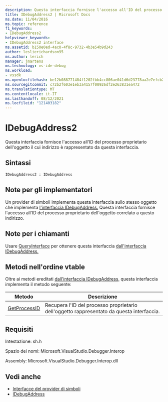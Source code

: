 ```yaml
---
description: Questa interfaccia fornisce l'accesso all'ID del processo proprietario dell'oggetto il cui indirizzo è rappresentato da questa interfaccia.
title: IDebugAddress2 | Microsoft Docs
ms.date: 11/04/2016
ms.topic: reference
f1_keywords:
- IDebugAddress2
helpviewer_keywords:
- IDebugAddress2 interface
ms.assetid: b150e0ed-4ac0-4f8c-9732-4b3e54b9d243
author: leslierichardson95
ms.author: lerich
manager: jmartens
ms.technology: vs-ide-debug
ms.workload:
- vssdk
ms.openlocfilehash: be12b088771484f1202fbb4cc806ae041d6d23778aa2e7efcb2ceee2cf1d1dd0
ms.sourcegitcommit: c72b2f603e1eb3a4157f00926df2e263831ea472
ms.translationtype: MT
ms.contentlocale: it-IT
ms.lasthandoff: 08/12/2021
ms.locfileid: "121403182"
---
```

# <a name="idebugaddress2"></a>IDebugAddress2
Questa interfaccia fornisce l'accesso all'ID del processo proprietario dell'oggetto il cui indirizzo è rappresentato da questa interfaccia.

## <a name="syntax"></a>Sintassi

```
IDebugAddress2 : IDebugAddress
```

## <a name="notes-for-implementers"></a>Note per gli implementatori
 Un provider di simboli implementa questa interfaccia sullo stesso oggetto che implementa [l'interfaccia IDebugAddress.](../../../extensibility/debugger/reference/idebugaddress.md) Questa interfaccia fornisce l'accesso all'ID del processo proprietario dell'oggetto correlato a questo indirizzo.

## <a name="notes-for-callers"></a>Note per i chiamanti
 Usare [QueryInterface](/cpp/atl/queryinterface) per ottenere questa interfaccia [dall'interfaccia IDebugAddress.](../../../extensibility/debugger/reference/idebugaddress.md)

## <a name="methods-in-vtable-order"></a>Metodi nell'ordine vtable
 Oltre ai metodi ereditati [dall'interfaccia IDebugAddress,](../../../extensibility/debugger/reference/idebugaddress.md) questa interfaccia implementa il metodo seguente:

|Metodo|Descrizione|
|------------|-----------------|
|[GetProcessID](../../../extensibility/debugger/reference/idebugaddress2-getprocessid.md)|Recupera l'ID del processo proprietario dell'oggetto rappresentato da questa interfaccia.|

## <a name="requirements"></a>Requisiti
 Intestazione: sh.h

 Spazio dei nomi: Microsoft.VisualStudio.Debugger.Interop

 Assembly: Microsoft.VisualStudio.Debugger.Interop.dll

## <a name="see-also"></a>Vedi anche
- [Interfacce del provider di simboli](../../../extensibility/debugger/reference/symbol-provider-interfaces.md)
- [IDebugAddress](../../../extensibility/debugger/reference/idebugaddress.md)
